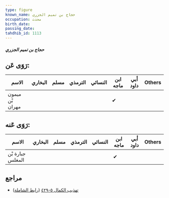 ```yaml
---
type: figure
known_name: حجاج بن تميم الجزري
occupation: محدث
birth_date:
passing_date:
tahdhib_id: 1113
---
```

##### حجاج بن تميم الجزري

## رَوَى عَن:
| الاسم           | البخاري | مسلم | الترمذي | النسائي | ابن ماجه | أبي داود | Others |
| --------------- | ------- | ---- | ------- | ------- | -------- | -------- | ------ |
| ميمون بْن مهران |         |      |         |         | ✔        |          |        |
## رَوَى عَنه:
| الاسم            | البخاري | مسلم | الترمذي | النسائي | ابن ماجه | أبي داود | Others |
| ---------------- | ------- | ---- | ------- | ------- | -------- | -------- | ------ |
| جبارة بْن المغلس |         |      |         |         | ✔        |          |        |
## مراجع
- [تهذيب الكمال ٥-٤٢٩](obsidian://open?vault=Tahdhib-al-Kamal&file=Figures/١١١٣-حجاج%20بن%20تميم%20الجزري) ([رابط الشاملة](https://shamela.ws/book/3722/2507))